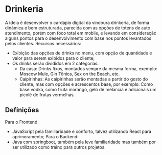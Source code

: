 # Drinkeria
A ideia é desenvolver o cardápio digital da vindoura drinkeria, de forma dinâmica e bem estruturada, parecida com as opções de totens de auto atendimento, porém com foco total em mobile, e levando em consideração alguns pontos para o desenvolvimento com base nos pontos levantados pelos clientes.
Recursos necessários:
-  Exibição das opções de drinks no menu, com opção de quantidade e valor para serem exibidos para o cliente;
-  Os drinks serão divididos em 2 categorias:
	- Da casa:
		Drinks fixos, montados sempre da mesma forma, exemplo:
		Moscow Mule, Gin Tônica, Sex on the Beach, etc.
	- Caipirinhas:
		As caipirinhas serão montadas a partir do gosto do cliente, mas com opções e acrescentos base, por exemplo:
		Como base vodka, como fruta morango, gelo de melancia e adicionais um picolé de frutas vermelhas.
## Definições
Para o Frontend:
- JavaScript pela familiaridade e conforto, talvez utilizando React para aprimoramento;
Para o Backend:
- Java com springboot, também pela leve familiaridade mas também por ser utilizado como treino para outros projetos.
